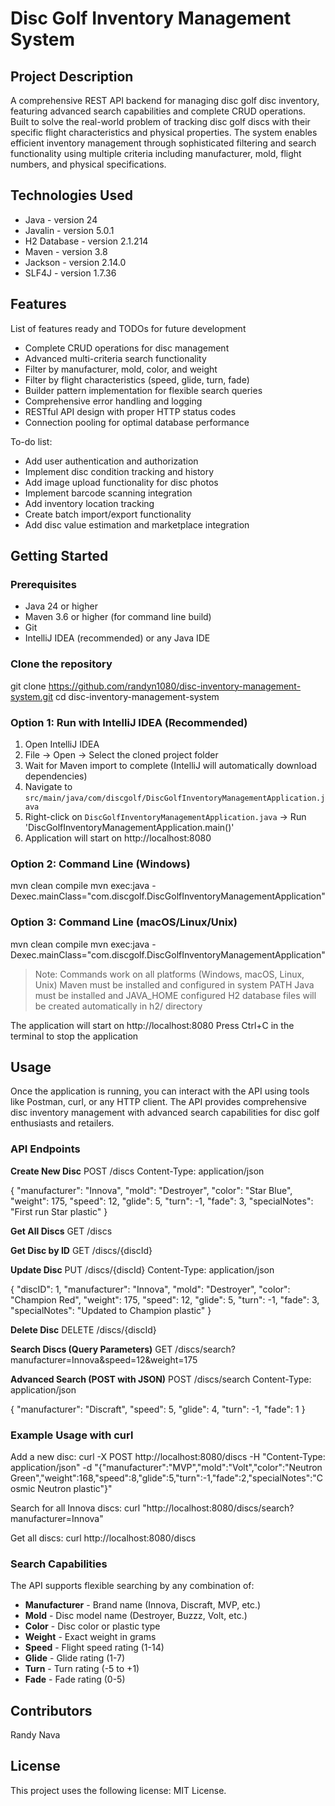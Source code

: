 # Disc Golf Inventory Management System

## Project Description

A comprehensive REST API backend for managing disc golf disc inventory, featuring advanced search capabilities and complete CRUD operations. Built to solve the real-world problem of tracking disc golf discs with their specific flight characteristics and physical properties. The system enables efficient inventory management through sophisticated filtering and search functionality using multiple criteria including manufacturer, mold, flight numbers, and physical specifications.

## Technologies Used

* Java - version 24
* Javalin - version 5.0.1
* H2 Database - version 2.1.214
* Maven - version 3.8
* Jackson - version 2.14.0
* SLF4J - version 1.7.36

## Features

List of features ready and TODOs for future development
* Complete CRUD operations for disc management
* Advanced multi-criteria search functionality
* Filter by manufacturer, mold, color, and weight
* Filter by flight characteristics (speed, glide, turn, fade)
* Builder pattern implementation for flexible search queries
* Comprehensive error handling and logging
* RESTful API design with proper HTTP status codes
* Connection pooling for optimal database performance

To-do list:
* Add user authentication and authorization
* Implement disc condition tracking and history
* Add image upload functionality for disc photos
* Implement barcode scanning integration
* Add inventory location tracking
* Create batch import/export functionality
* Add disc value estimation and marketplace integration

## Getting Started

### Prerequisites
* Java 24 or higher
* Maven 3.6 or higher (for command line build)
* Git
* IntelliJ IDEA (recommended) or any Java IDE

### Clone the repository
git clone https://github.com/randyn1080/disc-inventory-management-system.git
cd disc-inventory-management-system

### Option 1: Run with IntelliJ IDEA (Recommended)
1. Open IntelliJ IDEA
2. File → Open → Select the cloned project folder
3. Wait for Maven import to complete (IntelliJ will automatically download dependencies)
4. Navigate to `src/main/java/com/discgolf/DiscGolfInventoryManagementApplication.java`
5. Right-click on `DiscGolfInventoryManagementApplication.java` → Run 'DiscGolfInventoryManagementApplication.main()'
6. Application will start on http://localhost:8080

### Option 2: Command Line (Windows)
mvn clean compile
mvn exec:java -Dexec.mainClass="com.discgolf.DiscGolfInventoryManagementApplication"

### Option 3: Command Line (macOS/Linux/Unix)
mvn clean compile
mvn exec:java -Dexec.mainClass="com.discgolf.DiscGolfInventoryManagementApplication"

> Note: Commands work on all platforms (Windows, macOS, Linux, Unix)
> Maven must be installed and configured in system PATH
> Java must be installed and JAVA_HOME configured
> H2 database files will be created automatically in h2/ directory

The application will start on http://localhost:8080
Press Ctrl+C in the terminal to stop the application

## Usage

Once the application is running, you can interact with the API using tools like Postman, curl, or any HTTP client. The API provides comprehensive disc inventory management with advanced search capabilities for disc golf enthusiasts and retailers.

### API Endpoints

**Create New Disc**
POST /discs
Content-Type: application/json

{
    "manufacturer": "Innova",
    "mold": "Destroyer",
    "color": "Star Blue",
    "weight": 175,
    "speed": 12,
    "glide": 5,
    "turn": -1,
    "fade": 3,
    "specialNotes": "First run Star plastic"
}

**Get All Discs**
GET /discs

**Get Disc by ID**
GET /discs/{discId}

**Update Disc**
PUT /discs/{discId}
Content-Type: application/json

{
    "discID": 1,
    "manufacturer": "Innova",
    "mold": "Destroyer",
    "color": "Champion Red",
    "weight": 175,
    "speed": 12,
    "glide": 5,
    "turn": -1,
    "fade": 3,
    "specialNotes": "Updated to Champion plastic"
}

**Delete Disc**
DELETE /discs/{discId}

**Search Discs (Query Parameters)**
GET /discs/search?manufacturer=Innova&speed=12&weight=175

**Advanced Search (POST with JSON)**
POST /discs/search
Content-Type: application/json

{
    "manufacturer": "Discraft",
    "speed": 5,
    "glide": 4,
    "turn": -1,
    "fade": 1
}

### Example Usage with curl

Add a new disc:
curl -X POST http://localhost:8080/discs -H "Content-Type: application/json" -d "{\"manufacturer\":\"MVP\",\"mold\":\"Volt\",\"color\":\"Neutron Green\",\"weight\":168,\"speed\":8,\"glide\":5,\"turn\":-1,\"fade\":2,\"specialNotes\":\"Cosmic Neutron plastic\"}"

Search for all Innova discs:
curl "http://localhost:8080/discs/search?manufacturer=Innova"

Get all discs:
curl http://localhost:8080/discs

### Search Capabilities

The API supports flexible searching by any combination of:
* **Manufacturer** - Brand name (Innova, Discraft, MVP, etc.)
* **Mold** - Disc model name (Destroyer, Buzzz, Volt, etc.)
* **Color** - Disc color or plastic type
* **Weight** - Exact weight in grams
* **Speed** - Flight speed rating (1-14)
* **Glide** - Glide rating (1-7)
* **Turn** - Turn rating (-5 to +1)
* **Fade** - Fade rating (0-5)

## Contributors

Randy Nava

## License

This project uses the following license: MIT License.
